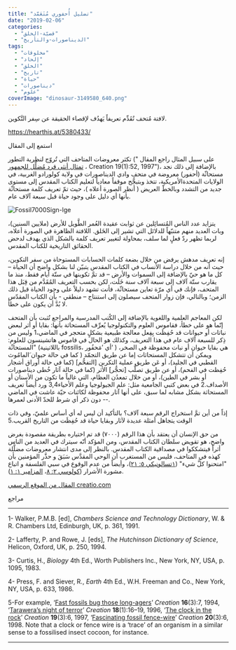 ```yaml
---
title: "تضليل أُحفوري مُتَعَمَّد"
date: "2019-02-06"
categories: 
  - "قضيّة-الخلق"
  - "الديناصورات-والتأريخ"
tags: 
  - "مخلوقات"
  - "إلحاد"
  - "الخلق"
  - "تاريخ"
  - "حياة"
  - "ديناصورات"
  - "علوم"
coverImage: "dinosaur-3149580_640.png"
---
```


لافتة مُتحف تُقَدِّم تعريفاً يَهدُف لإقصاء الحقيقة عن سِفر التَّكوين.

https://hearthis.at/5380433/

استمع إلى المقال

تكثر معروضات المتاحف التي تُروّج لنظرية التطور (على سبيل المثال راجع المقال "  [تمثال أنثى قرد مُضلِّل للجمهور](https://creation.com/ape-woman-statue-misleads-public-anatomy-professor)، Creation 19(1):52, 1997")، بالإضافة إلى ذلك نجد مستحاثّة (أحفور) معروضة في متحف وادي الديناصورات في ولاية كولورادو الغربية، في الولايات المتحدةالأمريكية، تتخذ وبتبجُّح موقفاً معادياً لتعليم الكتاب المقدس إلى مستوى جديد من التشدد وبالخطّ العريض ( أنظر الصورة أعلاه )، حيث تمّ تعريف كلمة مستحاثّة بأنها أي دليل على وجود حياة قبل سبعة آلاف عام.

![Fossil7000Sign-lge](https://arabcreationisthome.files.wordpress.com/2019/04/fossil7000sign-lge.jpg?w=300)

يتزايد عدد الناس المُتسائِلين عن ثوابت عقيدة العُمر الطَّويل للأرض (ملايين السنين)، وبات العديد منهم متنبّهاً للدلائل التي تشير إلى الخَلق. اللافتة الظاهرة في الصورة أعلاه، لربما تظهر ردّ فعلٍ لما سلف، بمحاولة لتغيير تعريف كلمة بالشكل الذي يهدف لدحض الحقائق التاريخية للكتاب المقدس.

إنه تعريف مدهش يرفض من خلال بضعة كلمات الحسابات المستوحاة من سفر التكوين، حيث أنه من خلال دراسة الأنساب في الكتاب المقدس يتبيّن لنا بشكل واضح أن الحياة – كل ما هو حيّ بالإضافة إلى السموات والأرض – قد تمَّ تكوينها في ستّة أيام فقط، منذ ما يقارب ستّة آلاف إلى سبعة آلاف سنة خَلَت، لكن بحسب التعريف المُقَدَّم من قِبَل هذا المتحف، فإنك في أي مرّة تعاين مستحاثّة، فأنت تشهد دليلاً على وجود الحياة قبل ذلك الزمن؛ وبالتالي، فإن زوار المتحف سيصلون إلى استنتاج – منطقي - بأن الكتاب المقدّس لا بُدَّ أن يكون على خطأ.

لكن المعاجم العلمية واللغوية بالإضافة إلى الكُتب المدرسية والمراجع تُثبت بأن المتحف إنّما هو على خطأ، فقاموس العلوم والتكنولوجيا يُعرِّف المستحاثة بأنها: بقايا أو أثر لبعض نباتات أو حيوانات قد حُفِظَت بِفِعل معالجة طبيعية بشكلٍ متحجر في الماضي،1 وليس من ذِكر للسبعة آلاف عام في هذا التعريف، وكذلك هو الحال في قاموس هاتشينسون للعلوم: "المستحاثّة (باللاتينية fossilis، أي ’مَحفُور‘ ) هي بقايا حيوان أو نبات محفوظة في الصخر، ويمكن أن تتشكل المستحاثات إما عن طريق التجمّد ( كما في حالة حيوان َالمامُوث القطبي في الجليد)، أو عَن طريق عملية التكربن \[التفحُّم\] (كما في حالة أوراق أشجار حُفِظت في الفحم)، أو عن طريق تصلُّب \[تحجُّر\] الأثر (كما في حالة آثار خُطى ديناصورات أو بشر في الطين)، أو من خلال تمعدُن العظام، التي غالباً ما تكون من الأسنان أو الأصداف.2 في بعض كتبي الجامعية مثل: علم الجيولوجيا وعلم الأحياء3,4 ورد أيضاً تعريف المستحاثة بشكل مشابه لما سبق، على أنها آثار محفوظة لكائنات حيّة عاشت في الماضي - دون ذكر أي شرط للحدّ الأدنى لعمرها-.

إذاً من أين تمَّ استخراج الرقم سبعة آلاف؟ بالتأكيد أن ليس له أي أساس علميّ، وفي ذات الوقت يتجاهل أمثلة عديدة لآثار وبقايا حياة قد حُفِظَت من التاريخ القريب.5

من حق الإنسان أن يعتقد بأن هذا الرقم (٧٠٠٠) قد تم اختياره بطريقة مقصودة بغرض واضح، هو تقويض سلطان الكتاب المقدس، ومن المؤكد أنّه سيترك في العديد من الناس أثراً فيتشككوا في مصداقية الكتاب المقدس. بالنظر إلى مدى انتشار معروضات مضلَّلة كهذه في المتاحف، فليس من المستغرب أن الوحي المقدَّس سَبَقَ و حذَّر المؤمنين بأن "امتحنوا كلَّ شيء" ([١تسالونيكي ٥: ٢١](https://biblia.com/bible/ar-vandyke/1Th5.21))، وأيضاً من عدم الوقوع في سبي الفلسفة و اتباع مشورة الأشرار ([كولوسي ٢: ٨](https://biblia.com/bible/ar-vandyke/Col2.8)، [المزامير ١: ١](https://biblia.com/bible/ar-vandyke/Ps1.1)).

[المقال من الموقع الرسمي creatio.com](https://creation.com/%D8%A7%D9%84%D8%A3%D8%AD%D9%81%D9%88%D8%B1-%D8%A7%D9%84%D8%A3%D8%AD%D9%85%D9%82)

مراجع

* * *

1- Walker, P.M.B. \[ed\], _Chambers Science and Technology Dictionary_, W. & R. Chambers Ltd, Edinburgh, UK, p. 361, 1991.

2- Lafferty, P. and Rowe, J. \[eds\], _The Hutchinson Dictionary of Science_, Helicon, Oxford, UK, p. 250, 1994.

3- Curtis, H., _Biology_ 4th Ed., Worth Publishers Inc., New York, NY, USA, p. 1095, 1983.

4- Press, F. and Siever, R., _Earth_ 4th Ed., W.H. Freeman and Co., New York, NY, USA, p. 633, 1986.

5-For example, ‘[Fast fossils bug those long-agers](https://creation.com/focus-163#fossils)’ _Creation_ **16**(3):7, 1994, ‘[Tarawera’s night of terror](https://creation.com/tarawera-s-night-of-terror)’ _Creation_ **18**(1):16–19, 1996, ‘[The clock in the rock](https://creation.com/the-clock-in-the-rock)’ _Creation_ **19**(3):6, 1997, ‘[Fascinating fossil fence-wire](https://creation.com/fascinating-fossil-fence-wire)’ _Creation_ **20**(3):6, 1998. Note that a clock or fence wire is a ‘trace’ of an organism in a similar sense to a fossilised insect cocoon, for instance.

* * *
